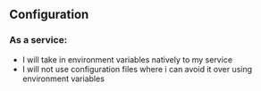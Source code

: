 ## Configuration

### As a service:

* I will take in environment variables natively to my service
* I will not use configuration files where i can avoid it over using environment variables
